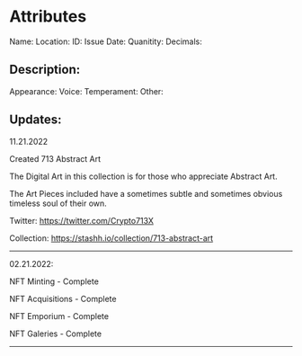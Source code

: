 # Attributes

  Name:
  Location:
  ID:
  Issue Date:
  Quanitity:
  Decimals:
  
  Description:
 ---
 
 Appearance: Voice: Temperament: Other:
  
  
  Updates:
 ---
 
 11.21.2022

Created 713 Abstract Art

The Digital Art in this collection is for those who appreciate Abstract Art.

The Art Pieces included have a sometimes subtle and sometimes obvious timeless soul of their own.

Twitter: https://twitter.com/Crypto713X

Collection: https://stashh.io/collection/713-abstract-art

---

  02.21.2022:
  
  NFT Minting - Complete
  
  NFT Acquisitions - Complete
  
  NFT Emporium - Complete
  
  NFT Galeries - Complete
  
---
